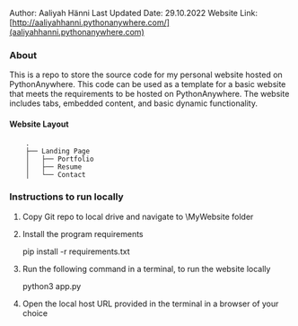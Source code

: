 Author: Aaliyah Hänni
Last Updated Date: 29.10.2022
Website Link: [http://aaliyahhanni.pythonanywhere.com/](aaliyahhanni.pythonanywhere.com)

### About
This is a repo to store the source code for my personal website hosted on PythonAnywhere. This code can be used as a
template for a basic website that meets the requirements to be hosted on PythonAnywhere. The website includes tabs,
embedded content, and basic dynamic functionality.

#### Website Layout
        .
        ├── Landing Page
        │   ├── Portfolio
        │   ├── Resume
        │   └── Contact

### Instructions to run locally
1. Copy Git repo to local drive and navigate to \MyWebsite folder
2. Install the program requirements
    
    pip install -r requirements.txt
    
3. Run the following command in a terminal, to run the website locally

    python3 app.py
    
4. Open the local host URL provided in the terminal in a browser of your choice
